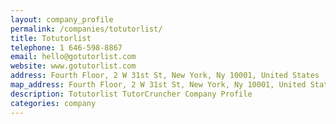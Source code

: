 ```yaml
---
layout: company_profile
permalink: /companies/totutorlist/
title: Totutorlist
telephone: 1 646-598-8867
email: hello@gotutorlist.com
website: www.gotutorlist.com
address: Fourth Floor, 2 W 31st St, New York, Ny 10001, United States
map_address: Fourth Floor, 2 W 31st St, New York, Ny 10001, United States
description: Totutorlist TutorCruncher Company Profile
categories: company
---
```


